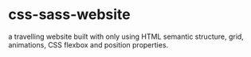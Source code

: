 # css-sass-website
a travelling website built with only using HTML semantic structure, grid, animations, CSS flexbox and position properties.


